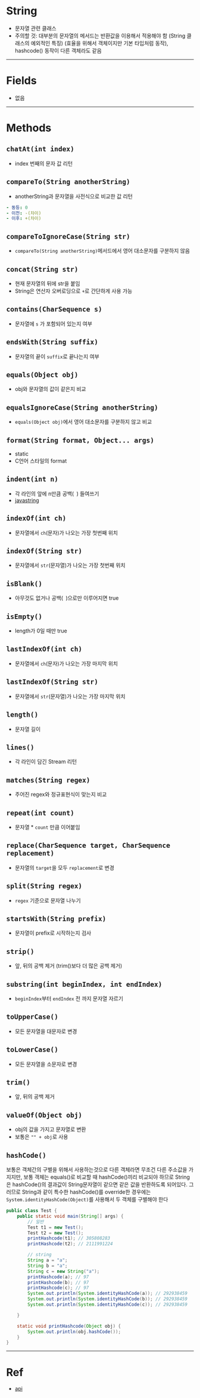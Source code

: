 # String
- 문자열 관련 클래스
- 주의할 것: 대부분의 문자열의 메서드는 반환값을 이용해서 적용해야 함 (String 클래스의 예외적인 특징) (효율을 위해서 객체이지만 기본 타입처럼 동작), hashcode() 동작이 다른 객체라도 같음



---

# Fields
- 없음

---

# Methods


## `chatAt(int index)`
- index 번째의 문자 값 리턴


## `compareTo(String anotherString)`
- anotherString과 문자열을 사전식으로 비교한 값 리턴
```yaml
- 동등: 0
- 이전: -(차이)
- 이후: +(차이)
```


## `compareToIgnoreCase(String str)`
- `compareTo(String anotherString)`메서드에서 영어 대소문자를 구분하지 않음


## `concat(String str)`
- 현재 문자열의 뒤에 str을 붙임
- String은 연산자 오버로딩으로 `+`로 간단하게 사용 가능


## `contains(CharSequence s)`
- 문자열에 `s` 가 포함되어 있는지 여부


## `endsWith(String suffix)`
- 문자열의 끝이 `suffix`로 끝나는지 여부


## `equals(Object obj)`
- obj와 문자열의 값이 같은지 비교


## `equalsIgnoreCase(String anotherString)`
- `equals(Object obj)`에서 영어 대소문자를 구분하지 않고 비교


## `format(String format, Object... args)`
- static
- C언어 스타일의 format


## `indent(int n)`
- 각 라인의 앞에 n만큼 공백(` `) 들여쓰기
- [javastring](https://www.javastring.net/java/string/java-string-indent-method-examples)

## `indexOf(int ch)`
- 문자열에서 `ch`(문자)가 나오는 가장 첫번째 위치


## `indexOf(String str)`
- 문자열에서 `str`(문자열)가 나오는 가장 첫번째 위치



## `isBlank()`
- 아무것도 없거나 공백(` `)으로만 이루어지면 true



## `isEmpty()`
- length가 0일 때만 true



## `lastIndexOf(int ch)`
- 문자열에서 `ch`(문자)가 나오는 가장 마지막 위치



## `lastIndexOf(String str)`
- 문자열에서 `str`(문자열)가 나오는 가장 마지막 위치



## `length()`
- 문자열 길이



## `lines()`
- 각 라인이 담긴 Stream 리턴



## `matches(String regex)`
- 주어진 regex와 정규표현식이 맞는지 비교



## `repeat(int count)`
- 문자열 * `count` 만큼 이어붙임



## `replace(CharSequence target, CharSequence replacement)`
- 문자열의 `target`을 모두 `replacement`로 변경



## `split(String regex)`
- `regex` 기준으로 문자열 나누기



## `startsWith(String prefix)`
- 문자열이 prefix로 시작하는지 검사



## `strip()`
- 앞, 뒤의 공백 제거 (trim()보다 더 많은 공백 제거)



## `substring(int beginIndex, int endIndex)`
- `beginIndex`부터 `endIndex` 전 까지 문자열 자르기



## `toUpperCase()`
- 모든 문자열을 대문자로 변경


## `toLowerCase()`
- 모든 문자열을 소문자로 변경


## `trim()`
- 앞, 뒤의 공백 제거


## `valueOf(Object obj)`
- obj의 값을 가지고 문자열로 변환
- 보통은 `"" + obj`로 사용


## `hashCode()`
보통은 객체간의 구별을 위해서 사용하는것으로 다른 객체라면 무조건 다른 주소값을 가지지만, 보통 객체는 equals()로 비교할 때 hashCode()끼리 비교되야 하므로 String은 hashCode()의
결과값이 String문자열이 같으면 같은 값을 반환하도록 되어있다. 그러므로 String과 같이 특수한 hashCode()를 override한 경우에는 `System.identityHashCode(Object)`를 사용해서 
두 객체를 구별해야 한다
```java
public class Test {
	public static void main(String[] args) {
		// 일반
		Test t1 = new Test();
		Test t2 = new Test();
		printHashcode(t1); // 305808283
		printHashcode(t2); // 2111991224

		// string
		String a = "a";
		String b = "a";
		String c = new String("a");
		printHashcode(a); // 97
		printHashcode(b); // 97
		printHashcode(c); // 97
		System.out.println(System.identityHashCode(a)); // 292938459
		System.out.println(System.identityHashCode(b)); // 292938459
		System.out.println(System.identityHashCode(c)); // 292938459

	}

	static void printHashcode(Object obj) {
		System.out.println(obj.hashCode());
	}
}
```

---

# Ref
- [api](https://docs.oracle.com/en/java/javase/17/docs/api/java.base/java/lang/String.html)
